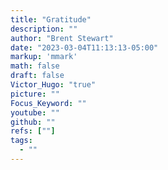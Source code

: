 ```yaml
---
title: "Gratitude"
description: ""
author: "Brent Stewart"
date: "2023-03-04T11:13:13-05:00"
markup: 'mmark'
math: false
draft: false
Victor_Hugo: "true"
picture: ""
Focus_Keyword: ""
youtube: ""
github: ""
refs: [""]
tags:
  - ""
---
```


